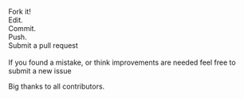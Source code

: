 
Fork it!<br>
Edit.<br>
Commit.<br>
Push.<br>
Submit a pull request<br>
<br>
If you found a mistake, or think improvements are needed feel free to submit a new issue

Big thanks to all contributors.

